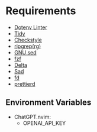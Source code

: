 # Requirements

- [Dotenv Linter](https://github.com/dotenv-linter/dotenv-linter)
- [Tidy](https://www.html-tidy.org/)
- [Checkstyle](https://checkstyle.sourceforge.io/)
- [ripgrep(rg)](https://github.com/BurntSushi/ripgrep)
- [GNU sed](https://www.gnu.org/software/sed/)
- [fzf](https://github.com/junegunn/fzf)
- [Delta](https://github.com/dandavison/delta)
- [Sad](https://github.com/ms-jpq/sad)
- [fd](https://github.com/sharkdp/fd)
- [prettierd](https://github.com/fsouza/prettierd)

## Environment Variables

- ChatGPT.nvim:
  - OPENAI_API_KEY
